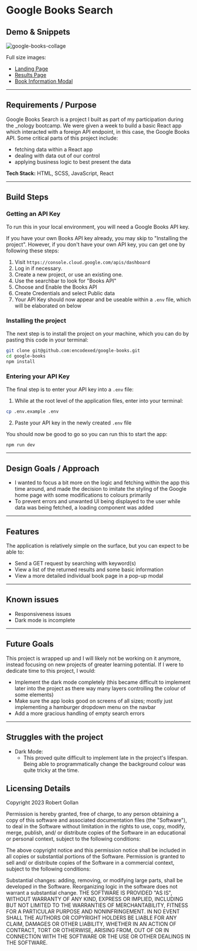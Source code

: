 # Google Books Search

## Demo & Snippets

![google-books-collage](https://github.com/encodexed/google-books/assets/107448691/f10cf132-11b7-46d2-a56f-babf5a473b6d)

Full size images:

- [Landing Page](https://res.cloudinary.com/dihtw7wct/image/upload/v1699933106/google-books-landing_q2hqup.png)
- [Results Page](https://res.cloudinary.com/dihtw7wct/image/upload/v1699933124/google-books-results_mnuaau.png)
- [Book Information Modal](https://res.cloudinary.com/dihtw7wct/image/upload/v1699933129/google-books-modal_ml4pyg.png)

---

## Requirements / Purpose

Google Books Search is a project I built as part of my participation during the \_nology bootcamp. We were given a week to build a basic React app which interacted with a foreign API endpoint, in this case, the Google Books API. Some critical parts of this project include:

- fetching data within a React app
- dealing with data out of our control
- applying business logic to best present the data

**Tech Stack:** HTML, SCSS, JavaScript, React

---

## Build Steps

### Getting an API Key

To run this in your local environment, you will need a Google Books API key.

If you have your own Books API key already, you may skip to "Installing the project". However, if you don't have your own API key, you can get one by following these steps:

1. Visit `https://console.cloud.google.com/apis/dashboard`
2. Log in if necessary.
3. Create a new project, or use an existing one.
4. Use the searchbar to look for "Books API"
5. Choose and Enable the Books API
6. Create Credentials and select Public data
7. Your API Key should now appear and be useable within a `.env` file, which will be elaborated on below

### Installing the project

The next step is to install the project on your machine, which you can do by pasting this code in your terminal:

```bash
git clone git@github.com:encodexed/google-books.git
cd google-books
npm install
```

### Entering your API Key

The final step is to enter your API key into a `.env` file:

1. While at the root level of the application files, enter into your terminal:

```bash
cp .env.example .env
```

2. Paste your API key in the newly created `.env` file

You should now be good to go so you can run this to start the app:

```bash
npm run dev
```

---

## Design Goals / Approach

- I wanted to focus a bit more on the logic and fetching within the app this time around, and made the decision to imitate the styling of the Google home page with some modifications to colours primarily
- To prevent errors and unwanted UI being displayed to the user while data was being fetched, a loading component was added

---

## Features

The application is relatively simple on the surface, but you can expect to be able to:

- Send a GET request by searching with keyword(s)
- View a list of the returned results and some basic information
- View a more detailed individual book page in a pop-up modal

---

## Known issues

- Responsiveness issues
- Dark mode is incomplete

---

## Future Goals

This project is wrapped up and I will likely not be working on it anymore, instead focusing on new projects of greater learning potential. If I were to dedicate time to this project, I would:

- Implement the dark mode completely (this became difficult to implement later into the project as there way many layers controlling the colour of some elements)
- Make sure the app looks good on screens of all sizes; mostly just implementing a hamburger dropdown menu on the navbar
- Add a more gracious handling of empty search errors

---

## Struggles with the project

- Dark Mode:
  - This proved quite difficult to implement late in the project's lifespan. Being able to programmatically change the background colour was quite tricky at the time.

## Licensing Details

Copyright 2023 Robert Gollan

Permission is hereby granted, free of charge, to any person obtaining a copy of this software and associated documentation files (the "Software"), to deal in the Software without limitation in the rights to use, copy, modify, merge, publish, and/ or distribute copies of the Software in an educational or personal context, subject to the following conditions:

The above copyright notice and this permission notice shall be included in all copies or substantial portions of the Software.
Permission is granted to sell and/ or distribute copies of the Software in a commercial context, subject to the following conditions:

Substantial changes: adding, removing, or modifying large parts, shall be developed in the Software. Reorganizing logic in the software does not warrant a substantial change.
THE SOFTWARE IS PROVIDED "AS IS", WITHOUT WARRANTY OF ANY KIND, EXPRESS OR IMPLIED, INCLUDING BUT NOT LIMITED TO THE WARRANTIES OF MERCHANTABILITY, FITNESS FOR A PARTICULAR PURPOSE AND NONINFRINGEMENT. IN NO EVENT SHALL THE AUTHORS OR COPYRIGHT HOLDERS BE LIABLE FOR ANY CLAIM, DAMAGES OR OTHER LIABILITY, WHETHER IN AN ACTION OF CONTRACT, TORT OR OTHERWISE, ARISING FROM, OUT OF OR IN CONNECTION WITH THE SOFTWARE OR THE USE OR OTHER DEALINGS IN THE SOFTWARE.
